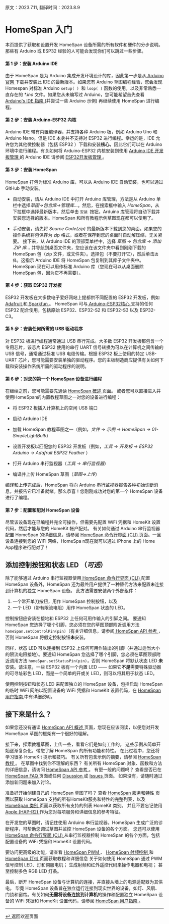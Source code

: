 原文：2023.7.11, 翻译时间：2023.8.9

# HomeSpan 入门

本页提供了获取和设置开发 HomeSpan 设备所需的所有软件和硬件的分步说明。那些有 Arduino 或 ESP32 经验的人可能会发现你们可以跳过一些步骤。

#### 第 1 步：安装 Arduino IDE

由于 HomeSpan 是为 Arduino 集成开发环境设计的库，因此第一步是从[ Arduino 官网 ](https://www.arduino.cc/en/software)下载并安装此 IDE 的最新版本。如果您有 Arduino 草图编程经验，您会发现 Homespan 对标准 Arduino `setup( ) `和 `loop( )` 函数的使用，以及非常熟悉一直存在的 *\*.ino* 文件。如果您从未编写过 Arduino，您可能希望首先查看 [ Arduino's IDE 指南 ](https://www.arduino.cc/en/Guide/Environment)(并尝试一些 Arduino 示例) 再继续使用 HomeSpan 进行编程。

#### 第 2 步：安装 Arduino-ESP32 内核

Arduino IDE 带有内置编译器，并支持各种 Arduino 板，例如 Arduino Uno 和 Arduino Nano。但是 IDE 本身并不支持对 ESP32 进行编程。幸运的是，IDE 允许您为其他微控制器（包括 ESP32 ）下载和安装**核心**，因此它们可以在 Arduino 环境中进行编程。有关如何将  Arduino-ESP32 内核安装到使用 [ Arduino IDE 开发板管理 ](https://github.com/espressif/arduino-esp32/blob/master/docs/arduino-ide/boards_manager.md) 的 Arduino IDE 请参阅 [ ESP32开发板管理 ](https://github.com/espressif/arduino-esp32/blob/master/docs/arduino-ide/boards_manager.md)。

#### 第 3 步：安装 HomeSpan

HomeSpan 打包为标准 Arduino 库，可以从 Arduino IDE 自动安装，也可以通过 GitHub 手动安装。

* 自动安装，请从 Arduino IDE 中打开 Arduino 库管理，方法是从 Arduino 单栏中选择*草图→包含库→管理库...*。然后，在搜索框中输入 *HomeSpan*，从下拉框中选择最新版本，然后单击 `安装 `按钮。Arduino 库管理将自动下载并安装您选择的版本。HomeSpan 和所有教程示例草图现在都可以使用了。


* 手动安装，请先将 *Source Code(zip)* 的最新版本下载到您的桌面。如果您的操作系统将包保存为 zip 格式，或者在保存到您的桌面时自动解压缩，无关紧要。 接下来，从 Arduino IDE 的顶部菜单栏中，选择 *草图 → 包含库 → 添加 .ZIP 库...* 并导航到桌面文件夹，您应该在该文件夹中看到刚刚下载的 HomeSpan 包（zip 文件，或文件夹）。选择包（不要打开它），然后单击`选择`。这指示 Arduino IDE 将 HomeSpan 包复制到其库子文件夹中。HomeSpan 现在可以用作标准 Arduino 库（您现在可以从桌面删除 HomeSpan 包，因为它不再需要）。

#### 第 4 步：获取 ESP32 开发板

ESP32 开发板在大多数电子爱好网站上提都供不同配置的 ESP32 开发板，例如[ Adafruit ](https://www.adafruit.com)和[ Sparkfun ](https://www.sparkfun.com)。 HomeSpan 可与[ Arduino-ESP32核心 ](https://docs.espressif.com/projects/arduino-esp32/en/latest/getting_started.html#supported-soc-s)支持的任何 ESP32 配合使用，包括原始 ESP32、ESP32-S2 和 ESP32-S3 以及 ESP32-C3。


#### 第 5 步：安装任何所需的 USB 驱动程序


对 ESP32 板进行编程通常通过 USB 串行完成。大多数 ESP32 开发板都包含一个专用芯片，该芯片 ESP32 使用的串行 UART 信号转换为可以在计算机之间传输的 USB 信号，通常通过标准 USB 电缆传输。根据 ESP32 板上使用的特定 USB-UART 芯片，您可能需要安装单独的驱动程序。您的主板制造商应提供有关如何下载和安装操作系统所需的驱动程序的说明。

#### 第 6 步：对您的第一个 HomeSpan 设备进行编程

在继续之前，您可能需要先通读 [ HomeSpan 概述 ](Overview.md) 页面。 或者您可以直接进入并使用HomeSpan的内置教程草图之一对您的设备进行编程：

* 将 ESP32 板插入计算机上的空闲 USB 端口

* 启动 Arduino IDE

* 加载 HomeSpan 教程草图之一（例如，*文件 → 示例 → HomeSpan → 01-SimpleLightBulb*）

* 设置开发板以匹配您的 ESP32 开发板（例如，*工具 → 开发板 → ESP32 Arduino → Adafruit ESP32 Feather* ）

* 打开 Arduino 串行监视器（*工具 → 串行监视器*）

* 编译并上传 HomeSpan 草图（*草图→上传*）

编译和上传完成后，HomeSpan 将向 Arduino 串行监视器报告各种初始诊断消息，并报告它已准备就绪。那么恭喜！您刚刚成功对您的第一个 HomeSpan 设备进行了编程。

#### 第 7 步：配置和配对 HomeSpan 设备

尽管该设备现在已编程并完全可操作，但需要先配置 WiFi 凭据和 HomeKit 设置代码，然后才能与您的 HomeKit 帐户配对。 有关如何通过 Arduino 串行监视器配置 HomeSpan 的详细信息，请参阅 [ HomeSpan 命令行界面 (CLI) ](CLI.md) 页面。一旦设备连接到您的 WiFi 网络，HomeSpa n现在就可以通过 iPhone 上的 Home App程序进行配对了！


## 添加控制按钮和状态 LED （*可选*）

除了能够通过 Arduino 串行监视器使用[ HomeSpan 命令行界面 (CLI) ](CLI.md) 配置 HomeSpan 设备外，HomeSpan 还为最终用户提供了一种替代方法来配置未连接到计算机的独立 HomeSpan 设备。 此方法需要安装两个外部组件：

1. 一个常开单刀按钮，用作 HomeSpan 控制按钮，以及
1. 一个 LED（带有限流电阻）用作 HomeSpan 状态的 LED。

控制按钮应安装在接地和 ESP32 上任何可用作输入的引脚之间。 要通知 HomeSpan 您选择了哪个引脚，您必须在您的草图顶部附近调用方法 `homeSpan.setControlPin(pin)`（有关详细信息，请参阅[ HomeSpan API 参考 ](Reference.md)，否则 HomeSpan 将假定控制按钮**未**安装。

同样，状态 LED 可以连接到 ESP32 上任何可用作输出的引脚（并通过适当大小的限流电阻接地）。要通知 HomeSpan 您选择了哪个引脚，您必须在草图顶部附近调用方法 `homeSpan.setStatusPin(pin)`，否则 HomeSpan 将默认状态 LED **未**安装。请注意，一些 ESP32 板有一个内置 LED —— 如果它**不是**需要特殊驱动器的可寻址彩色 LED，而是一个简单的开或关 LED，则可以将其用于状态 LED。


使用控制按钮和状态 LED 来配置独立的 HomeSpan 设备，包括启动 HomeSpan 的临时 WiFi 网络以配置设备的 WiFi 凭据和 HomeKit 设置代码，在 [ HomeSpan 用户指南 ](UserGuide.md) 中有详细说明。


## 接下来是什么？

如果您还没有通读 [ HomeSpan API 概述 ](Overview.md) 页面，您现在应该阅读，以便您对开发 HomeSpan 草图的框架有一个很好的理解。

接下来，探索教程草图，上传一些，看看它们是如何工作的。 这些示例从简单开始逐渐复杂化，带您了解 HomeSpan 的所有功能和特性。 在此过程中，您还将学习很多 HomeKit 提示和技巧。 有关所有包含示例的摘要，请参阅 [ HomeSpan 教程 ](Tutorials.md)。 在草图中找到你不理解的东西？ 有关所有 HomeSpan 对象、函数和方法的详细信息，请访问 [ HomeSpan API 参考 ](Reference.md)。 有更一般的问题吗？ 查看是否已在 [ HomeSpan FAQ ](FAQ.md) 页面或任何 [ Disussion ](https://github.com/HomeSpan/HomeSpan/discussions) 或 [ Issues ](https://github.com/HomeSpan/HomeSpan/issues)页面。 如果没有，请随时通过添加新问题来加入讨论。

准备好开始创建自己的 HomeSpan 草图了吗？ 查看 [ HomeSpan 服务和特性 ](ServiceList.md) 页面以获取 HomeSpan 支持的所有HomeKit服务和特性的完整列表，以及 [ HomeSpan 类别 ](Categories.md) 页面以获取所有支持的列表 HomeKit 类别。 并且不要忘记使用 [ Apple (HAP-R2) ](https://developer.apple.com/homekit/specification/) 作为您对每项服务和详细信息的参考特征。

在开发您的草图时，请记住使用 Arduino 串行监视器。HomeSpan 生成广泛的诊断程序，可帮助您调试草图并监控 HomeSpan 设备的各个方面。 您还可以使用 [ HomeSpan 命令行界面 (CLI) ](CLI.md) 从串行监视器控制 HomeSpan 的各个方面，包括配置设备的 WiFi 凭据和 HomeKit 设置代码。

要访问更高级的功能，请查看 [ HomeSpan PWM ](PWM.md)、 [ HomeSpan 射频控制 ](RMT.md) 和 [ HomeSpan 灯带 ](Pixels.md) 页面获取教程和详细信息 关于如何使用 HomeSpan 通过 PWM 信号控制 LED、灯和伺服电机； 生成射频和红外遥控代码来操作电器和电视； 甚至控制多色 RGB LED 灯条。

最后，断开 HomeSpan 设备与计算机的连接，并直接从墙上的电源适配器为其供电。 毕竟 HomeSpan 设备旨在独立运行连接到现实世界的设备，如灯、风扇、门锁和窗帘。有关如何**无需将设备连接到计算机**的操作和配置独立 HomeSpan 设备的 WiFi 凭据和 HomeKit 设置代码，请参阅 [ HomeSpan 用户指南 ](UserGuide.md)。

---

[ ↩️ ](../README.md) 返回欢迎页面
